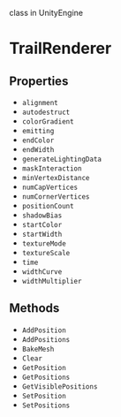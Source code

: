 class in UnityEngine
# TrailRenderer

## Properties
- `alignment`
- `autodestruct`
- `colorGradient`
- `emitting`
- `endColor`
- `endWidth`
- `generateLightingData`
- `maskInteraction`
- `minVertexDistance`
- `numCapVertices`
- `numCornerVertices`
- `positionCount`
- `shadowBias`
- `startColor`
- `startWidth`
- `textureMode`
- `textureScale`
- `time`
- `widthCurve`
- `widthMultiplier`
## Methods
- `AddPosition`
- `AddPositions`
- `BakeMesh`
- `Clear`
- `GetPosition`
- `GetPositions`
- `GetVisiblePositions`
- `SetPosition`
- `SetPositions`
